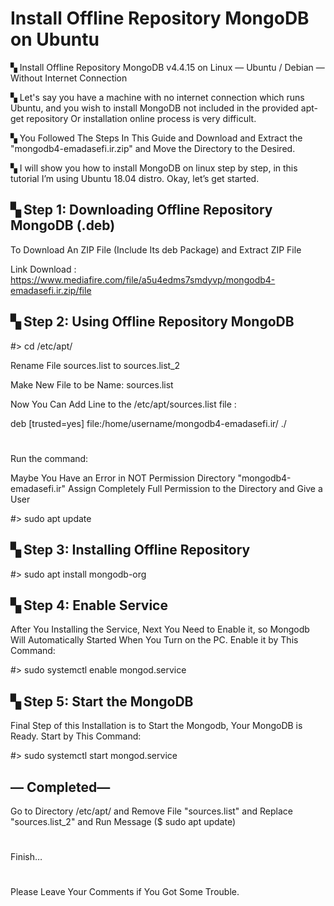 Install Offline Repository MongoDB on Ubuntu 
====================================
▚ Install Offline Repository MongoDB v4.4.15 on Linux — Ubuntu / Debian — Without Internet Connection

▚ Let's say you have a machine with no internet connection which runs Ubuntu, and you wish to install MongoDB not included in the provided apt-get repository Or installation online process is very difficult.

▚ You Followed The Steps In This Guide and Download and Extract the "mongodb4-emadasefi.ir.zip" and Move the Directory to the Desired.

▚ I will show you how to install MongoDB on linux step by step, in this tutorial I’m using Ubuntu 18.04 distro. Okay, let’s get started.


## ▚ Step 1: Downloading Offline Repository MongoDB (.deb)
To Download An ZIP File (Include Its deb Package) and Extract ZIP File

Link Download : https://www.mediafire.com/file/a5u4edms7smdyvp/mongodb4-emadasefi.ir.zip/file


## ▚ Step 2: Using Offline Repository MongoDB
#> cd /etc/apt/

Rename File sources.list to sources.list_2

Make New File to be Name: sources.list

Now You Can Add Line to the /etc/apt/sources.list file :

deb [trusted=yes] file:/home/username/mongodb4-emadasefi.ir/ ./
#

Run the command:

Maybe You Have an Error in NOT Permission Directory "mongodb4-emadasefi.ir" Assign Completely Full Permission to the Directory and Give a User

#> sudo apt update


## ▚ Step 3: Installing Offline Repository
#> sudo apt install mongodb-org


## ▚ Step 4: Enable Service
After You Installing the Service, Next You Need to Enable it, so Mongodb Will Automatically Started When You Turn on the PC. Enable it by This Command:

#> sudo systemctl enable mongod.service


## ▚ Step 5: Start the MongoDB
Final Step of this Installation is to Start the Mongodb, Your MongoDB is Ready. Start by This Command:

#> sudo systemctl start mongod.service


## — Completed—
Go to Directory /etc/apt/ and Remove File "sources.list" and Replace "sources.list_2" and Run Message ($ sudo apt update)
#
Finish…
#
Please Leave Your Comments if You Got Some Trouble.

